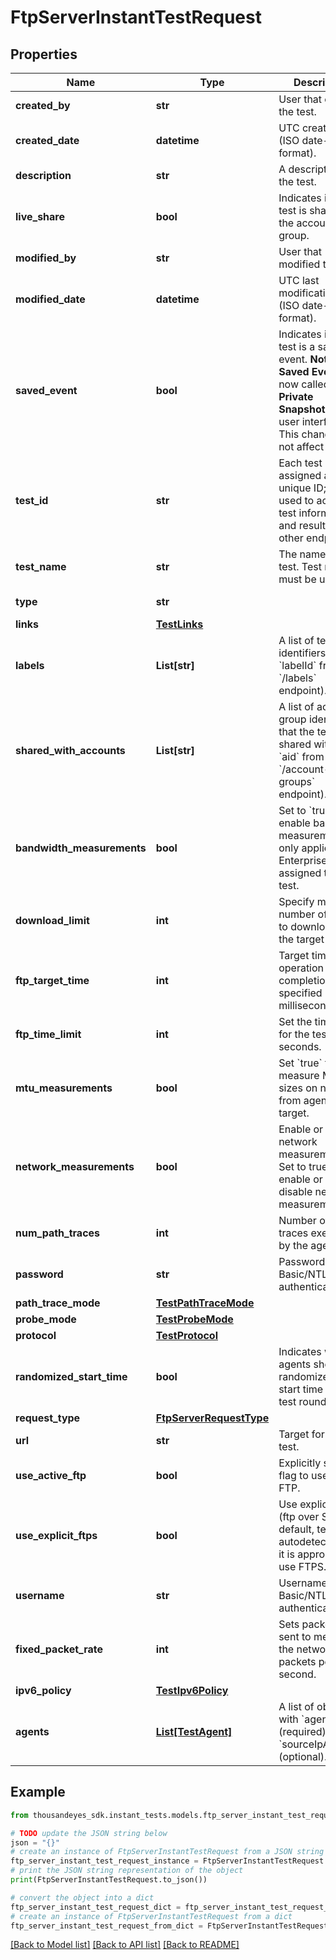 # FtpServerInstantTestRequest


## Properties

Name | Type | Description | Notes
------------ | ------------- | ------------- | -------------
**created_by** | **str** | User that created the test. | [optional] [readonly] 
**created_date** | **datetime** | UTC created date (ISO date-time format). | [optional] [readonly] 
**description** | **str** | A description of the test. | [optional] 
**live_share** | **bool** | Indicates if the test is shared with the account group. | [optional] [readonly] 
**modified_by** | **str** | User that modified the test. | [optional] [readonly] 
**modified_date** | **datetime** | UTC last modification date (ISO date-time format). | [optional] [readonly] 
**saved_event** | **bool** | Indicates if the test is a saved event.  **Note**: **Saved Events** are now called **Private Snapshots** in the user interface. This change does not affect API.  | [optional] [readonly] 
**test_id** | **str** | Each test is assigned an unique ID; this is used to access test information and results from other endpoints. | [optional] [readonly] 
**test_name** | **str** | The name of the test. Test name must be unique. | [optional] 
**type** | **str** |  | [optional] [readonly] 
**links** | [**TestLinks**](TestLinks.md) |  | [optional] 
**labels** | **List[str]** | A list of test label identifiers (get &#x60;labelId&#x60; from &#x60;/labels&#x60; endpoint). | [optional] 
**shared_with_accounts** | **List[str]** | A list of account group identifiers that the test is shared with (get &#x60;aid&#x60; from &#x60;/account-groups&#x60; endpoint). | [optional] 
**bandwidth_measurements** | **bool** | Set to &#x60;true&#x60; to enable bandwidth measurements, only applies to Enterprise agents assigned to the test. | [optional] 
**download_limit** | **int** | Specify maximum number of bytes to download from the target object. | [optional] 
**ftp_target_time** | **int** | Target time for operation completion; specified in milliseconds. | [optional] 
**ftp_time_limit** | **int** | Set the time limit for the test in seconds. | [optional] [default to 10]
**mtu_measurements** | **bool** | Set &#x60;true&#x60; to measure MTU sizes on network from agents to the target. | [optional] 
**network_measurements** | **bool** | Enable or disable network measurements. Set to true to enable or false to disable network measurements. | [optional] [default to True]
**num_path_traces** | **int** | Number of path traces executed by the agent. | [optional] [default to 3]
**password** | **str** | Password for Basic/NTLM authentication. | 
**path_trace_mode** | [**TestPathTraceMode**](TestPathTraceMode.md) |  | [optional] 
**probe_mode** | [**TestProbeMode**](TestProbeMode.md) |  | [optional] 
**protocol** | [**TestProtocol**](TestProtocol.md) |  | [optional] 
**randomized_start_time** | **bool** | Indicates whether agents should randomize the start time in each test round. | [optional] [default to False]
**request_type** | [**FtpServerRequestType**](FtpServerRequestType.md) |  | 
**url** | **str** | Target for the test. | 
**use_active_ftp** | **bool** | Explicitly set the flag to use active FTP. | [optional] [default to False]
**use_explicit_ftps** | **bool** | Use explicit FTPS (ftp over SSL). By default, tests will autodetect when it is appropriate to use FTPS. | [optional] 
**username** | **str** | Username for Basic/NTLM authentication. | 
**fixed_packet_rate** | **int** | Sets packets rate sent to measure the network in packets per second. | [optional] 
**ipv6_policy** | [**TestIpv6Policy**](TestIpv6Policy.md) |  | [optional] 
**agents** | [**List[TestAgent]**](TestAgent.md) | A list of objects with &#x60;agentId&#x60; (required) and &#x60;sourceIpAddress&#x60; (optional). | 

## Example

```python
from thousandeyes_sdk.instant_tests.models.ftp_server_instant_test_request import FtpServerInstantTestRequest

# TODO update the JSON string below
json = "{}"
# create an instance of FtpServerInstantTestRequest from a JSON string
ftp_server_instant_test_request_instance = FtpServerInstantTestRequest.from_json(json)
# print the JSON string representation of the object
print(FtpServerInstantTestRequest.to_json())

# convert the object into a dict
ftp_server_instant_test_request_dict = ftp_server_instant_test_request_instance.to_dict()
# create an instance of FtpServerInstantTestRequest from a dict
ftp_server_instant_test_request_from_dict = FtpServerInstantTestRequest.from_dict(ftp_server_instant_test_request_dict)
```
[[Back to Model list]](../README.md#documentation-for-models) [[Back to API list]](../README.md#documentation-for-api-endpoints) [[Back to README]](../README.md)


